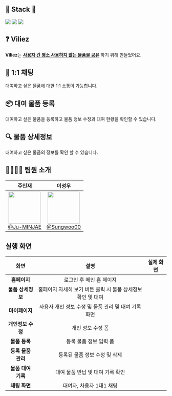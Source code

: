 ## 📌 Stack 📌
<p>
  <img src="https://img.shields.io/badge/React.js-61DAFB?style=for-the-badge&logo=React&logoColor=white">
  <img src="https://img.shields.io/badge/firebase-DD2C00?style=for-the-badge&logo=firebase&logoColor=ffffff"/>
  <img src="https://img.shields.io/badge/PWA-5A0FC8?style=for-the-badge&logo=pwa&logoColor=ffffff"/>
</p>

## ❓ Viliez
**Viliez**는 **<u>사용자 간 평소 사용하지 않는 물품을 공유</u>** 하기 위해 만들었어요.

## 💬 1:1 채팅
대여하고 싶은 물품에 대한 1:1 소통이 가능합니다.

## 📦 대여 물품 등록
대여하고 싶은 물품을 등록하고 물품 정보 수정과 대여 현황을 확인할 수 있습니다.

## 🔍 물품 상세정보
대여하고 싶은 물품의 정보를 확인 할 수 있습니다.

## 👨‍👩‍👧‍👦 팀원 소개
| **주민재** | **이성우** | 
| :------: | :------: |
| [<img src="https://avatars.githubusercontent.com/u/145652237?v=4" height=100 width=100> <br/> @Ju-MINJAE](https://github.com/Ju-MINJAE) |[<img src="https://avatars.githubusercontent.com/u/131874861?v=4" height=100 width=100> <br/> @Sungwoo00](https://github.com/Sungwoo00) |

## 실행 화면

| 화면 | 설명 | 실제 화면 |
|-------------------------------|-----------------------------------|------------------------------------------------------------------------------------------------|
|<div align="center"> **홈페이지**</div> |<div align="center"> 로그인 후 메인 홈 페이지</div>     | <div align="center">    |
|<div align="center"> **물품 상세정보**</div> |<div align="center"> 홈페이지 자세히 보기 버튼 클릭 시 물품 상세정보 확인 및 대여</div>     |   |
|<div align="center"> **마이페이지**</div> |<div align="center"> 사용자 개인 정보 수정 및 물품 관리 및 대여 기록 화면</div>     |      |
|<div align="center"> **개인정보 수정**</div> |<div align="center"> 개인 정보 수정 폼</div>     | <div align="center">   |
|<div align="center"> **물품 등록**</div> |<div align="center"> 등록 물품 정보 입력 폼</div>     | <div align="center">    |
|<div align="center"> **등록 물품 관리**</div> |<div align="center"> 등록된 물품 정보 수정 및 삭제</div>     | <div align="center">  |
|<div align="center"> **물품 대여 기록**</div> |<div align="center"> 대여 물품 반납 및 대여 기록 확인</div>     | <div align="center">   |
|<div align="center"> **채팅 화면**</div> |<div align="center"> 대여자, 차용자 1대1 채팅</div>     | <div align="center">   |
